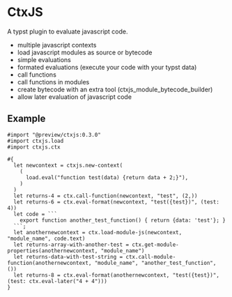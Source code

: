# CtxJS

A typst plugin to evaluate javascript code.

- multiple javascript contexts
- load javascript modules as source or bytecode
- simple evaluations
- formated evaluations (execute your code with your typst data)
- call functions
- call functions in modules
- create bytecode with an extra tool (ctxjs_module_bytecode_builder)
- allow later evaluation of javascript code

## Example

```typst
#import "@preview/ctxjs:0.3.0"
#import ctxjs.load
#import ctxjs.ctx

#{
  let newcontext = ctxjs.new-context(
    (
      load.eval("function test(data) {return data + 2;}"),
    )
  )
  let returns-4 = ctx.call-function(newcontext, "test", (2,))
  let returns-6 = ctx.eval-format(newcontext, "test({test})", (test: 4))
  let code = ```
    export function another_test_function() { return {data: 'test'}; }
  ```;
  let anothernewcontext = ctx.load-module-js(newcontext, "module_name", code.text)
  let returns-array-with-another-test = ctx.get-module-properties(anothernewcontext, "module_name")
  let returns-data-with-test-string = ctx.call-module-function(anothernewcontext, "module_name", "another_test_function", ())
  let returns-8 = ctx.eval-format(anothernewcontext, "test({test})", (test: ctx.eval-later("4 + 4")))
}
```
